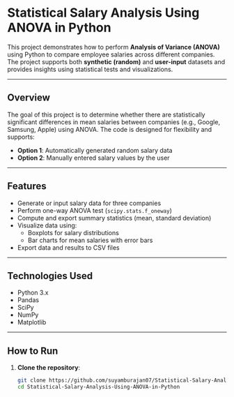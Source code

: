 # Statistical Salary Analysis Using ANOVA in Python

This project demonstrates how to perform **Analysis of Variance (ANOVA)** using Python to compare employee salaries across different companies. The project supports both **synthetic (random)** and **user-input** datasets and provides insights using statistical tests and visualizations.

---

## Overview

The goal of this project is to determine whether there are statistically significant differences in mean salaries between companies (e.g., Google, Samsung, Apple) using ANOVA. The code is designed for flexibility and supports:

- **Option 1**: Automatically generated random salary data
- **Option 2**: Manually entered salary values by the user

---

## Features

- Generate or input salary data for three companies
- Perform one-way ANOVA test (`scipy.stats.f_oneway`)
- Compute and export summary statistics (mean, standard deviation)
- Visualize data using:
  - Boxplots for salary distributions
  - Bar charts for mean salaries with error bars
- Export data and results to CSV files

---

## Technologies Used

- Python 3.x
- Pandas
- SciPy
- NumPy
- Matplotlib

---

## How to Run

1. **Clone the repository**:
   ```bash
   git clone https://github.com/suyamburajan07/Statistical-Salary-Analysis-Using-ANOVA-in-Python.git
   cd Statistical-Salary-Analysis-Using-ANOVA-in-Python
